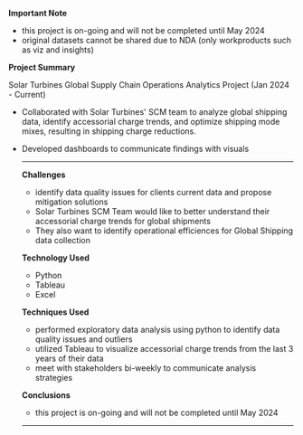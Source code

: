 **Important Note**
- this project is on-going and will not be completed until May 2024
- original datasets cannot be shared due to NDA (only workproducts such as viz and insights)

**Project Summary**

Solar Turbines Global Supply Chain Operations Analytics Project (Jan 2024 - Current)

- Collaborated with Solar Turbines' SCM team to analyze global shipping data, identify accessorial charge trends, and optimize shipping mode mixes, resulting in shipping charge reductions.
- Developed dashboards to communicate findings with visuals
  ________________________
  **Challenges**
  - identify data quality issues for clients current data and propose mitigation solutions
  - Solar Turbines SCM Team would like to better understand their accessorial charge trends for global shipments
  - They also want to identify operational efficiences for Global Shipping data collection 
 
  **Technology Used**
  - Python
  - Tableau
  - Excel

  **Techniques Used**
  - performed exploratory data analysis using python to identify data quality issues and outliers
  - utilized Tableau to visualize accessorial charge trends from the last 3 years of their data
  - meet with stakeholders bi-weekly to communicate analysis strategies 

  **Conclusions**
  - this project is on-going and will not be completed until May 2024 
  ________________________
